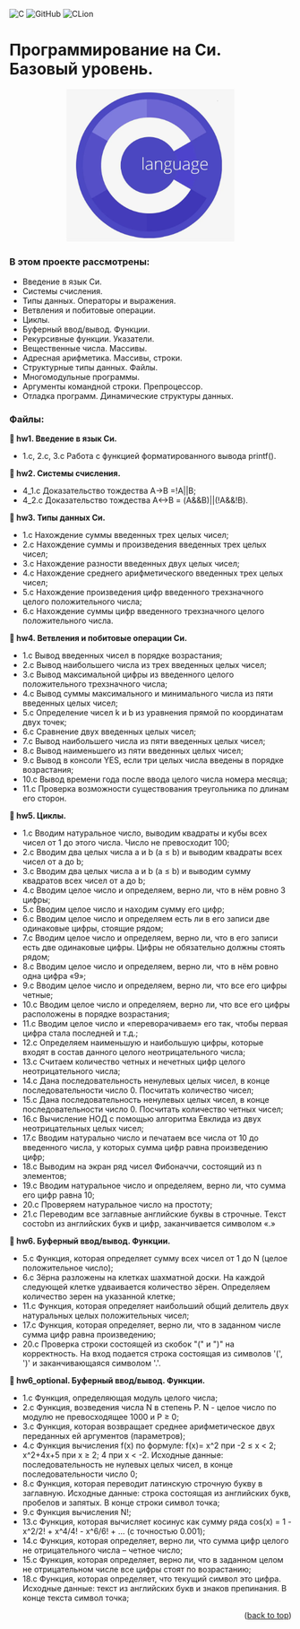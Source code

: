 <a name="readme-top"></a>

![C](https://img.shields.io/badge/c-%2300599C.svg?style=for-the-badge&logo=c&logoColor=white)
![GitHub](https://img.shields.io/badge/github-%23121011.svg?style=for-the-badge&logo=github&logoColor=white)
![CLion](https://img.shields.io/badge/CLion-black?style=for-the-badge&logo=clion&logoColor=white)

# Программирование на Си. Базовый уровень.
<p align="center">
<img src="images/C.png" alt="drawing" width="300"/>
</p>

### В этом проекте рассмотрены: 
- Введение в язык Си.
- Системы счисления.
- Типы данных. Операторы и выражения.
- Ветвления и побитовые операции.
- Циклы.
- Буферный ввод/вывод. Функции.
- Рекурсивные функции. Указатели.
- Вещественные числа. Массивы.
- Адресная арифметика. Массивы, строки.
- Структурные типы данных. Файлы.
- Многомодульные программы.
- Аргументы командной строки. Препроцессор.
- Отладка программ. Динамические структуры данных.

### Файлы:
<strong> &#128194; hw1. Введение в язык Си.</strong> 

* 1.c, 2.c, 3.c Работа с функцией форматированного вывода printf().

<strong> &#128194; hw2. Системы счисления.</strong> 

* 4_1.c Доказательство тождества А->В =!A||B;
* 4_2.c Доказательство тождества А<->В = (A&&B)||(!A&&!B).

<strong> &#128194; hw3. Типы данных Си.</strong> 

* 1.c Нахождение суммы введенных трех целых чисел;
* 2.c Нахождение суммы и произведения введенных трех целых чисел;
* 3.c Нахождение разности введенных двух целых чисел;
* 4.c Нахождение среднего арифметического введенных трех целых чисел;
* 5.c Нахождение произведения цифр введенного трехзначного целого положительного числа;
* 6.c Нахождение суммы цифр введенного трехзначного целого положительного числа.

<strong> &#128194; hw4. Ветвления и побитовые операции Си.</strong> 

* 1.c Вывод введенных чисел в порядке возрастания;
* 2.c Вывод наибольшего числа из трех введенных целых чисел;
* 3.c Вывод максимальной цифры из введенного целого положительного трехзначного числа;
* 4.c Вывод суммы максимального и минимального числа из пяти введенных целых чисел;
* 5.c Определение чисел k и b из уравнения прямой по координатам двух точек;
* 6.c Сравнение двух введенных целых чисел;
* 7.c Вывод наибольшего числа из пяти введенных целых чисел;
* 8.c Вывод наименьшего из пяти введенных целых чисел;
* 9.c Вывод в консоли YES, если три целых числа введены в порядке возрастания;
* 10.c Вывод времени года после ввода целого числа номера месяца;
* 11.c Проверка возможности существования треугольника по длинам его сторон.

<strong> &#128194; hw5. Циклы.</strong> 

* 1.c Вводим натуральное число, выводим квадраты и кубы всех чисел от 1 до этого числа. Число не превосходит 100;
* 2.c Вводим два целых числа a и b (a ≤ b) и выводим квадраты всех чисел от a до b;
* 3.c Вводим два целых числа a и b (a ≤ b) и выводим сумму квадратов всех чисел от a до b;
* 4.c Вводим целое число и определяем, верно ли, что в нём ровно 3 цифры;
* 5.c Вводим целое число и находим сумму его цифр;
* 6.c Вводим целое число и определяем есть ли в его записи две одинаковые цифры, стоящие рядом;
* 7.c Вводим целое число и определяем, верно ли, что в его записи есть две одинаковые цифры. Цифры не обязательно должны стоять рядом;
* 8.c Вводим целое число и определяем, верно ли, что в нём ровно одна цифра «9»;
* 9.c Вводим целое число и определяем, верно ли, что все его цифры четные;
* 10.c Вводим целое число и определяем, верно ли, что все его цифры расположены в порядке возрастания;
* 11.с Вводим целое число и «переворачиваем» его так, чтобы первая цифра стала последней и т.д.;
* 12.c Определяем наименьшую и наибольшую цифры, которые входят в состав данного целого неотрицательного числа;
* 13.c Cчитаем количество четных и нечетных цифр целого неотрицательного числа;
* 14.c Дана последовательность ненулевых целых чисел, в конце последовательности число 0. Посчитать количество чисел;
* 15.c Дана последовательность ненулевых целых чисел, в конце последовательности число 0. Посчитать количество четных чисел;
* 16.c Вычисление НОД с помощью алгоритма Евклида из двух неотрицательных целых чисел;
* 17.c Вводим натурально число и печатаем все числа от 10 до введенного числа, у которых сумма цифр равна произведению цифр;
* 18.c Выводим на экран ряд чисел Фибоначчи, состоящий из n элементов;
* 19.c Вводим натуральное число и определяем, верно ли, что сумма его цифр равна 10;
* 20.c Проверяем натуральное число на простоту;
* 21.c Переводим все заглавные английские буквы в строчные. Tекст состоbn из английских букв и цифр, заканчивается символом «.»

<strong> &#128194; hw6. Буферный ввод/вывод. Функции.</strong> 

* 5.c Функция, которая определяет сумму всех чисел от 1 до N (целое положительное число);
* 6.c Зёрна разложены на клетках шахматной доски. На каждой следующей клетке удваивается количество зёрен. Определяем количество зерен на указанной клетке;
* 11.c Функция, которая определяет наибольший общий делитель двух натуральных целых положительных чисел;
* 17.c Функция, которая определяет, верно ли, что в заданном числе сумма цифр равна произведению;
* 20.c Проверка строки состоящей из скобок "(" и ")" на корректность. На вход подается строка состоящая из символов '(', ')' и заканчивающаяся символом '.'.

<strong> &#128194; hw6_optional. Буферный ввод/вывод. Функции.</strong> 

* 1.c Функция, определяющая модуль целого числа;
* 2.c Функция, возведения числа N в степень P. N - целое число по модулю не превосходящее 1000 и P ≥ 0;
* 3.c Функция, которая возвращает среднее арифметическое двух переданных ей аргументов (параметров);
* 4.c Функция вычисления f(x) по формуле: f(x)= x^2 при -2 ≤ x < 2; x^2+4x+5 при x ≥ 2; 4 при x < -2. Исходные данные: последовательность не нулевых целых чисел, в конце последовательности число 0;
* 8.c Функция, которая переводит латинскую строчную букву в заглавную. Исходные данные: строка состоящая из английских букв, пробелов и запятых. В конце строки символ точка;
* 9.c Функция вычисления N!;
* 13.c Функция, которая вычисляет косинус как сумму ряда cos(x) = 1 - x^2/2! + x^4/4! - x^6/6! + ... (с точностью 0.001);
* 14.c Функция, которая определяет, верно ли, что сумма цифр целого не отрицательного числа – четное число;
* 15.c Функция, которая определяет, верно ли, что в заданном целом не отрицательном числе все цифры стоят по возрастанию;
* 18.c Функция, которая определяет, что текущий символ это цифра. Исходные данные: текст из английских букв и знаков препинания. В конце текста символ точка;

<p align="right">(<a href="#readme-top">back to top</a>)</p>

